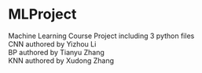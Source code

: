 # MLProject
Machine Learning Course Project
including 3 python files <br>
CNN authored by Yizhou Li <br>
BP authored by Tianyu Zhang <br>
KNN authored by Xudong Zhang <br>
